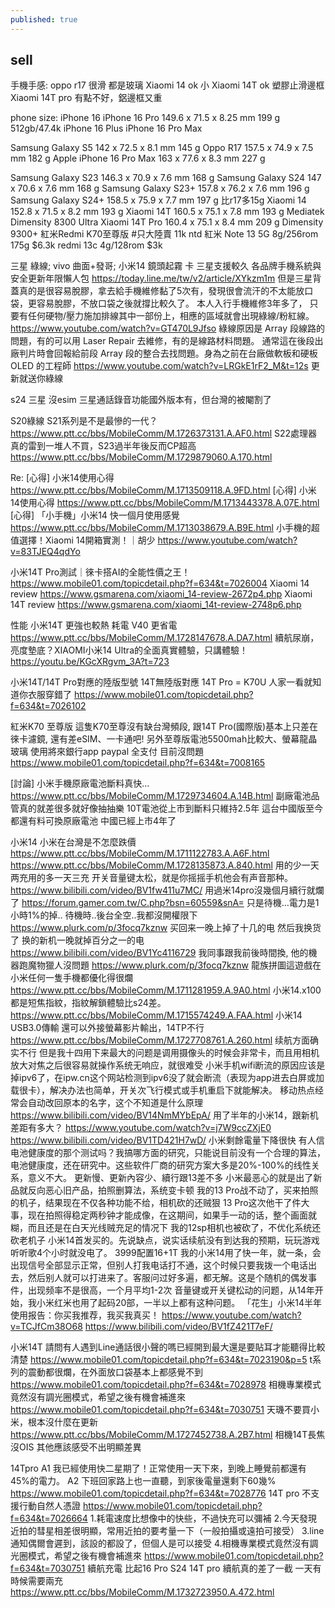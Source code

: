 ```yaml
---
published: true
---
```

## sell
手機手感:
oppo r17 很滑 都是玻璃
Xiaomi 14 ok 小
Xiaomi 14T ok 塑膠止滑邊框
Xiaomi 14T pro 有點不好，鋁邊框又重

phone size:
iPhone 16
iPhone 16 Pro			149.6 x 71.5 x 8.25 mm	199 g  512gb/47.4k
iPhone 16 Plus
iPhone 16 Pro Max

Samsung Galaxy S5       142 x 72.5 x 8.1 mm     145 g
Oppo R17                157.5 x 74.9 x 7.5 mm   182 g
Apple iPhone 16 Pro Max 163 x 77.6 x 8.3 mm     227 g

Samsung Galaxy S23      146.3 x 70.9 x 7.6 mm   168 g
Samsung Galaxy S24      147 x 70.6 x 7.6 mm     168 g
Samsung Galaxy S23+     157.8 x 76.2 x 7.6 mm   196 g
Samsung Galaxy S24+     158.5 x 75.9 x 7.7 mm   197 g
    比r17多15g
Xiaomi 14               152.8 x 71.5 x 8.2 mm   193 g
Xiaomi 14T              160.5 x 75.1 x 7.8 mm   193 g
    Mediatek Dimensity 8300 Ultra
Xiaomi 14T Pro          160.4 x 75.1 x 8.4 mm   209 g
    Dimensity 9300+
紅米Redmi K70至尊版 #只大陸賣 11k ntd
紅米 Note 13 5G 8g/256rom 175g $6.3k 
redmi 13c 4g/128rom $3k 

    
三星 綠線; vivo 曲面+發哥; 小米14 鏡頭起霧 卡
三星支援較久
各品牌手機系統與安全更新年限懶人包
  https://today.line.me/tw/v2/article/XYkzm1m
但是三星背蓋真的是很容易脫膠，拿去給手機維修黏了5次有，發現很會流汗的不太能放口袋，更容易脫膠，不放口袋之後就撐比較久了。
本人入行手機維修3年多了， 只要有任何硬物/壓力施加排線其中一部份上，相應的區域就會出現綠線/粉紅線。
  https://www.youtube.com/watch?v=GT470L9Jfso
綠線原因是 Array 段線路的問題，有的可以用 Laser Repair 去維修，有的是線路材料問題。
通常這在後段出廠判片時會回報給前段 Array 段的整合去找問題。身為之前在台廠做軟板和硬板 OLED 的工程師
  https://www.youtube.com/watch?v=LRGkE1rF2_M&t=12s
更新就送你綠線

s24
三星 沒esim 
三星通話錄音功能國外版本有，但台灣的被閹割了

S20綠線
S21系列是不是最慘的一代？
  https://www.ptt.cc/bbs/MobileComm/M.1726373131.A.AF0.html
S22處理器真的雷到一堆人不買，S23過半年後反而CP超高
  https://www.ptt.cc/bbs/MobileComm/M.1729879060.A.170.html

  
Re: [心得] 小米14使用心得
  https://www.ptt.cc/bbs/MobileComm/M.1713509118.A.9FD.html
[心得] 小米14使用心得
  https://www.ptt.cc/bbs/MobileComm/M.1713443378.A.07E.html
[心得] 「小手機」小米14 快一個月使用感覺
  https://www.ptt.cc/bbs/MobileComm/M.1713038679.A.B9E.html
小手機的超值選擇！Xiaomi 14開箱實測！｜胡少
  https://www.youtube.com/watch?v=83TJEQ4qdYo
  
小米14T Pro測試｜徠卡搭AI的全能性價之王！
  https://www.mobile01.com/topicdetail.php?f=634&t=7026004
Xiaomi 14 review
  https://www.gsmarena.com/xiaomi_14-review-2672p4.php
Xiaomi 14T review
  https://www.gsmarena.com/xiaomi_14t-review-2748p6.php
  
性能 小米14T 更強也較熱
耗電 V40 更省電
  https://www.ptt.cc/bbs/MobileComm/M.1728147678.A.DA7.html
續航尿崩，亮度墊底？XIAOMI小米14 Ultra的全面真實體驗，只講體驗！
  https://youtu.be/KGcXRgvm_3A?t=723
  
小米14T/14T Pro對應的陸版型號
  14T無陸版對應
  14T Pro = K70U  人家一看就知道你衣服穿錯了
  https://www.mobile01.com/topicdetail.php?f=634&t=7026102

紅米K70 至尊版
這隻K70至尊沒有缺台灣頻段,
跟14T Pro(國際版)基本上只差在徠卡濾鏡, 還有差eSIM、一卡通吧! 另外至尊版電池5500mah比較大、螢幕龍晶玻璃
使用將來銀行app paypal 全支付 目前沒問題
  https://www.mobile01.com/topicdetail.php?f=634&t=7008165
  
[討論] 小米手機原廠電池斷料真快...
  https://www.ptt.cc/bbs/MobileComm/M.1729734604.A.14B.html
  副廠電池品管真的就差很多就好像抽抽樂
  10T電池從上市到斷料只維持2.5年  這台中國版至今都還有料可換原廠電池 中國已經上市4年了

小米14
小米在台灣是不怎麼跌價
  https://www.ptt.cc/bbs/MobileComm/M.1711122783.A.A6F.html
  https://www.ptt.cc/bbs/MobileComm/M.1728135873.A.840.html
用的少一天两充用的多一天三充
开关音量键太松，就是你摇摇手机他会有声音那种。
  https://www.bilibili.com/video/BV1fw411u7MC/
用過米14pro沒幾個月續行就爛了
  https://forum.gamer.com.tw/C.php?bsn=60559&snA=
只是待機...電力是1小時1%的掉..  待機時..後台全空..我都沒開權限下
  https://www.plurk.com/p/3focq7kznw 
买回来一晚上掉了十几的电 然后我换货了 换的新机一晚就掉百分之一的电
  https://www.bilibili.com/video/BV1Yc4116729
我同事跟我前後時間換, 他的機器跑魔物獵人沒問題
  https://www.plurk.com/p/3focq7kznw
龍族拼圖這遊戲在小米任何一隻手機都優化得很爛
  https://www.ptt.cc/bbs/MobileComm/M.1711281959.A.9A0.html
小米14.x100都是短焦指紋，指紋解鎖體驗比s24差。
  https://www.ptt.cc/bbs/MobileComm/M.1715574249.A.FAA.html
小米14 USB3.0傳輸 還可以外接螢幕影片輸出，14TP不行
  https://www.ptt.cc/bbs/MobileComm/M.1727708761.A.260.html
续航方面确实不行
但是我十四用下来最大的问题是调用摄像头的时候会非常卡，而且用相机放大对焦之后很容易就操作系统无响应，就很难受
小米手机wifi断流的原因应该是掉ipv6了，在ipw.cn这个网站检测到ipv6没了就会断流（表现为app进去白屏或加载很卡），解决办法也简单，开关次飞行模式或手机重启下就能解决。
移动热点经常会自动改回原本的名字，这个不知道是什么原理
  https://www.bilibili.com/video/BV14NmMYbEpA/
用了半年的小米14，跟新机差距有多大？
  https://www.youtube.com/watch?v=j7W9ccZXjE0
  https://www.bilibili.com/video/BV1TD421H7wD/
  小米剩餘電量下降很快
  有人信电池健康度的那个测试吗？我搞哪方面的研究，只能说目前没有一个合理的算法，电池健康度，还在研究中。这些软件厂商的研究方案大多是20%-100%的线性关系，意义不大。
更新慢、更新內容少、續行跟13差不多
小米最恶心的就是出了新品就反向恶心旧产品，拍照删算法，系统变卡顿
我的13 Pro战不动了，买来拍照的机子，结果现在不仅各种功能不给，相机砍的还贼狠
  13 Pro这次他干了件大事，现在拍照得稳定两秒钟才能成像，在这期间，如果手一动的话，整个画面就糊，而且还是在白天光线贼充足的情况下
我的12sp相机也被砍了，不优化系统还砍老机子
小米14首发买的。先说缺点，说实话续航没有到达我的预期，玩玩游戏听听歌4个小时就没电了。
3999配置16+1T
我的小米14用了快一年，就一条，会出现信号全部显示正常，但别人打我电话打不通，这个时候只要我拨一个电话出去，然后别人就可以打进来了。客服问过好多遍，都无解。这是个随机的偶发事件，出现频率不是很高，一个月平均1-2次
音量键或开关键松动的问题，从14年开始，我小米红米也用了起码20部，一半以上都有这种问题。
  「花生」小米14半年使用报告：你买我推荐，我买我真买！
  https://www.youtube.com/watch?v=TCJfCm38O68
  https://www.bilibili.com/video/BV1fZ421T7eF/

小米14T
請問有人遇到Line通話很小聲的嗎已經開到最大還是要貼耳才能聽得比較清楚
  https://www.mobile01.com/topicdetail.php?f=634&t=7023190&p=5
t系列的震動都很爛，在外面放口袋基本上都感覺不到
  https://www.mobile01.com/topicdetail.php?f=634&t=7028978
相機專業模式竟然沒有調光圈模式，希望之後有機會補進來
  https://www.mobile01.com/topicdetail.php?f=634&t=7030751
天璣不要買小米，根本沒什麼在更新
  https://www.ptt.cc/bbs/MobileComm/M.1727452738.A.2B7.html
相機14T長焦沒OIS 其他應該感受不出明顯差異

14Tpro 
A1 我已經使用快二星期了！正常使用一天下來，到晚上睡覺前都還有45%的電力。
A2 下班回家路上也一直聽，到家後電量還剩下60幾%
  https://www.mobile01.com/topicdetail.php?f=634&t=7028776
14T pro 不支援行動自然人憑證
  https://www.mobile01.com/topicdetail.php?f=634&t=7026664
1.耗電速度比想像中的快些，不過快充可以彌補
2.今天發現近拍的彗星相差很明顯，常用近拍的要考量一下（一般拍攝或遠拍可接受）
3.line通知偶爾會遲到，該設的都設了，但個人是可以接受
4.相機專業模式竟然沒有調光圈模式，希望之後有機會補進來
  https://www.mobile01.com/topicdetail.php?f=634&t=7030751
續航充電
比起16 Pro S24
14T pro 續航真的差了一截  一天有時候需要兩充
  https://www.ptt.cc/bbs/MobileComm/M.1732723950.A.472.html
